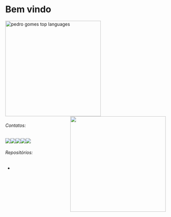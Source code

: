 # Bem vindo 

<img src="https://github-readme-stats.vercel.app/api/top-langs/?username=pedrogomes30&layout=compact&show_icons=true&theme=radical" alt="pedro gomes top languages"  width="300" /><img src="https://github-readme-stats.vercel.app/api?username=pedrogomes30&theme=radical" width="300" align="right"/>

###### Contatos:
[<img src = "https://img.shields.io/badge/linkedin-%230077B5.svg?&style=for-the-badge&logo=linkedin&logoColor=white">](https://www.linkedin.com/in/pedro-gomes-027700aa/)[<img src = "https://img.shields.io/badge/instagram-%23E4405F.svg?&style=for-the-badge&logo=instagram&logoColor=white">](https://www.instagram.com/pedrogomes30/)[<img src = "https://img.shields.io/badge/facebook-%231877F2.svg?&style=for-the-badge&logo=facebook&logoColor=white">](https://www.facebook.com/pedro.gomes.33483)[<img src = "https://img.shields.io/badge/WhatsApp-25D366?style=for-the-badge&logo=whatsapp&logoColor=white" align="bottom" style="float:left">](https://api.whatsapp.com/send?1=pt_BR&phone=5522988015826)[<img src = "https://img.shields.io/badge/Microsoft_Outlook-0078D4?style=for-the-badge&logo=microsoft-outlook&logoColor=white" align="bottom" style="float:left">](mailto:pgs_cf@hotmail.com)

###### Repositórios:
- 

